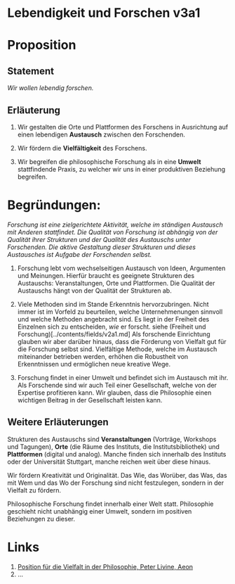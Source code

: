 <!---
   NAME - The NAME of this project is:
ethos

  FILE - The FILENAME of the current file is:
/v3a1.md

  CREATION - This project was CREATED on:
2017-01-28-16:15:00 UTC

  MODIFICATION - This project was last MODIFIED on:
2017-01-28-16:15:00 UTC

  VERSION - The current VERSION of this project is:
<git-commit-hash>-2017-01-28-16:15:00 UTC

  CREATOR(S) - This project was CREATED by:
Michael Czechowski, Martin Maga

  CONTACT - You can CONTACT the creator(s) or developer(s) of this project at:
E-Mail: mail@martinmaga.de

  COPYRIGHT - The COPYRIGHT holder of this project is:
COPYRIGHT (c) 2016 Martin Maga

  LICENSE - This project is LICENSED under the following license:
Martin Maga 2016 CC BY-SA 4.0 https://creativecommons.org

  SUBFILE – This is a SUBFILE! For more INFORMATION on this project go to:
/README.md
--->

# Lebendigkeit und Forschen v3a1

# Proposition

## Statement
*Wir wollen lebendig forschen.*

## Erläuterung

1. Wir gestalten die Orte und Plattformen des Forschens in Ausrichtung auf einen lebendigen **Austausch** zwischen den Forschenden.

2. Wir fördern die **Vielfältigkeit** des Forschens.

3. Wir begreifen die philosophische Forschung als in eine **Umwelt** stattfindende Praxis, zu welcher wir uns in einer produktiven Beziehung begreifen.


# Begründungen:
*Forschung ist eine zielgerichtete Aktivität, welche im ständigen Austausch mit Anderen stattfindet. Die Qualität von Forschung ist abhängig von der Qualität ihrer Strukturen und der Qualität des Austauschs unter Forschenden. Die aktive Gestaltung dieser Strukturen und dieses Austausches ist Aufgabe der Forschenden selbst.*


1. Forschung lebt vom wechselseitigen Austausch von Ideen, Argumenten und Meinungen.
Hierfür braucht es geeignete Strukturen des Austauschs: Veranstaltungen, Orte und Plattformen.
Die Qualität der Austauschs hängt von der Qualität der Strukturen ab.

2. Viele Methoden sind im Stande Erkenntnis hervorzubringen.
Nicht immer ist im Vorfeld zu beurteilen, welche Unternehmenungen sinnvoll und welche Methoden angebracht sind.
Es liegt in der Freiheit des Einzelnen sich zu entscheiden, *wie* er forscht. siehe (Freiheit und Forschung)[../contents/fields/v2a1.md]
Als forschende Einrichtung glauben wir aber darüber hinaus, dass die Förderung von Vielfalt gut für die Forschung selbst sind.
Vielfältige Methode, welche im Austausch miteinander betrieben werden, erhöhen die Robustheit von Erkenntnissen und ermöglichen neue kreative Wege.

3. Forschung findet in einer Umwelt und befindet sich im Austausch mit ihr.
Als Forschende sind wir auch Teil einer Gesellschaft, welche von der Expertise profitieren kann.
Wir glauben, dass die Philosophie einen wichtigen Beitrag in der Gesellschaft leisten kann.


## Weitere Erläuterungen
Strukturen des Austauschs sind **Veranstaltungen** (Vorträge, Workshops und Tagungen), **Orte** (die Räume des Instituts, die Institutsbibliothek) und **Plattformen** (digital und analog).
Manche  finden sich innerhalb des Instituts oder der Universität Stuttgart, manche reichen weit über diese hinaus.

Wir fördern Kreativität und Originalität.
Das Wie, das Worüber, das Was, das mit Wem und das Wo der Forschung sind nicht festzulegen, sondern in der Vielfalt zu fördern.

Philosophische Forschung findet innerhalb einer Welt statt. Philosophie geschieht nicht unabhängig einer Umwelt, sondern im positiven Beziehungen zu dieser.





# Links
  1. [Position für die Vielfalt in der Philosophie, Peter Livine, Aeon](https://aeon.co/ideas/the-lack-of-diversity-in-philosophy-is-blocking-its-progress)
  2. …
